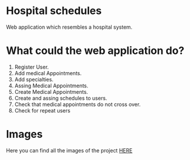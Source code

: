 # Hospital schedules

Web application which resembles a hospital system.

# What could the web application do?

 1. Register User.
 2. Add medical Appointments.
 3. Add specialties.
 4. Assing Medical Appointments.
 5. Create Medical Appointments.
 6. Create and assing schedules to users.
 7. Check that medical appointments do not cross over.
 8. Check for repeat users
# Images
Here you can find all the images of the project   [HERE](https://drive.google.com/drive/folders/13m9ZMlcbD82TW9b6Z31hc4zeKcW7q-85?usp=sharing)
